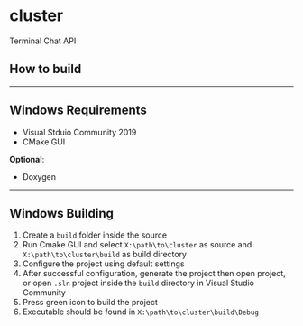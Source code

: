 # cluster

Terminal Chat API

## How to build

---

## Windows Requirements

- Visual Stduio Community 2019
- CMake GUI

**Optional**:

- Doxygen

---

## Windows Building

1) Create a `build` folder inside the source
2) Run Cmake GUI and select `X:\path\to\cluster` as source and `X:\path\to\cluster\build` as build directory
3) Configure the project using default settings
4) After successful configuration, generate the project then open project, or open `.sln` project inside the `build` directory in Visual Studio Community
5) Press green icon to build the project
6) Executable should be found in `X:\path\to\cluster\build\Debug`
